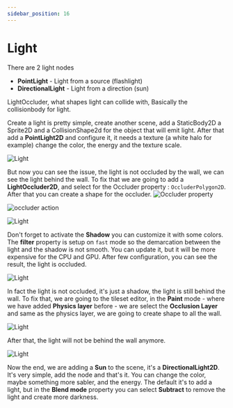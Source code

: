 ```yaml
---
sidebar_position: 16
---
```


# Light

There are 2 light nodes

- **PointLight** - Light from a source (flashlight)
- **DirectionalLight** - Light from a direction (sun)

LightOccluder, what shapes light can collide with, Basically the collisionbody for light.

Create a light is pretty simple, create another scene, add a StaticBody2D a Sprite2D and a CollisionShape2d for the object that will emit light.
After that add a **PointLight2D** and configure it, it needs a texture (a white halo for example) change the color, the energy and the texture scale.

![Light](/img/light.png)

But now you can see the issue, the light is not occluded by the wall, we can see the light behind the wall.
To fix that we are going to add a **LightOccluder2D**, and select for the Occluder property : `OccluderPolygon2D`.
After that you can create a shape for the occluder.
![Occluder property](/img/occluder-property.png)

![occluder action](/img/occluder-action.png)

![Light](/img/light-occluder.png)

Don't forget to activate the **Shadow** you can customize it with some colors.
The **filter** property is setup on `fast` mode so the demarcation between the light and the shadow is not smooth.
You can update it, but it will be more expensive for the CPU and GPU.
After few configuration, you can see the result, the light is occluded.

![Light](/img/light-occluder-shadow.png)

In fact the light is not occluded, it's just a shadow, the light is still behind the wall.
To fix that, we are going to the tileset editor, in the **Paint** mode - where we have added **Physics layer** before - we are select the **Occlusion Layer** and same as the physics layer, we are going to create shape to all the wall.

![Light](/img/tileset-occluded.png)

After that, the light will not be behind the wall anymore.

![Light](/img/light-occluder-shadow-occlusion.png)

Now the end, we are adding a **Sun** to the scene, it's a **DirectionalLight2D**. It's very simple, add the node and that's it.
You can change the color, maybe something more sabler, and the energy.
The default it's to add a light, but in the **Blend mode** property you can select **Subtract** to remove the light and create more darkness.